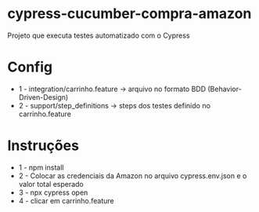 # cypress-cucumber-compra-amazon

Projeto que executa testes automatizado com o Cypress

# Config
- 1 -  integration/carrinho.feature -> arquivo no formato BDD (Behavior-Driven-Design)
- 2 - support/step_definitions -> steps dos testes definido no carrinho.feature

# Instruções
- 1 - npm install
- 2 - Colocar as credenciais da Amazon no arquivo cypress.env.json e o valor total esperado
- 3 - npx cypress open
- 4 - clicar em carrinho.feature
